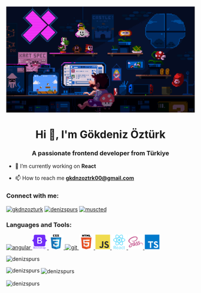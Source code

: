 ![MasterHead](https://raw.githubusercontent.com/D3Ext/aesthetic-wallpapers/main/images/retro2_live.gif)

<h1 align="center">Hi 👋, I'm Gökdeniz Öztürk</h1>
<h3 align="center">A passionate frontend developer from Türkiye</h3>

- 🔭 I’m currently working on **React**

- 📫 How to reach me **gkdnzoztrk00@gmail.com**

<h3 align="left">Connect with me:</h3>
<p align="left">
<a href="https://linkedin.com/in/gkdnzozturk" target="blank"><img align="center" src="https://raw.githubusercontent.com/rahuldkjain/github-profile-readme-generator/master/src/images/icons/Social/linked-in-alt.svg" alt="gkdnzozturk" height="30" width="40" /></a>
<a href="https://instagram.com/denizspurs" target="blank"><img align="center" src="https://raw.githubusercontent.com/rahuldkjain/github-profile-readme-generator/master/src/images/icons/Social/instagram.svg" alt="denizspurs" height="30" width="40" /></a>
<a href="https://discord.gg/muscted" target="blank"><img align="center" src="https://raw.githubusercontent.com/rahuldkjain/github-profile-readme-generator/master/src/images/icons/Social/discord.svg" alt="muscted" height="30" width="40" /></a>
</p>

<h3 align="left">Languages and Tools:</h3>
<p align="left"> <a href="https://angular.io" target="_blank" rel="noreferrer"> <img src="https://angular.io/assets/images/logos/angular/angular.svg" alt="angular" width="40" height="40"/> </a> <a href="https://getbootstrap.com" target="_blank" rel="noreferrer"> <img src="https://raw.githubusercontent.com/devicons/devicon/master/icons/bootstrap/bootstrap-plain-wordmark.svg" alt="bootstrap" width="40" height="40"/> </a> <a href="https://www.w3schools.com/css/" target="_blank" rel="noreferrer"> <img src="https://raw.githubusercontent.com/devicons/devicon/master/icons/css3/css3-original-wordmark.svg" alt="css3" width="40" height="40"/> </a> <a href="https://git-scm.com/" target="_blank" rel="noreferrer"> <img src="https://www.vectorlogo.zone/logos/git-scm/git-scm-icon.svg" alt="git" width="40" height="40"/> </a> <a href="https://www.w3.org/html/" target="_blank" rel="noreferrer"> <img src="https://raw.githubusercontent.com/devicons/devicon/master/icons/html5/html5-original-wordmark.svg" alt="html5" width="40" height="40"/> </a> <a href="https://developer.mozilla.org/en-US/docs/Web/JavaScript" target="_blank" rel="noreferrer"> <img src="https://raw.githubusercontent.com/devicons/devicon/master/icons/javascript/javascript-original.svg" alt="javascript" width="40" height="40"/> </a> <a href="https://reactjs.org/" target="_blank" rel="noreferrer"> <img src="https://raw.githubusercontent.com/devicons/devicon/master/icons/react/react-original-wordmark.svg" alt="react" width="40" height="40"/> </a> <a href="https://sass-lang.com" target="_blank" rel="noreferrer"> <img src="https://raw.githubusercontent.com/devicons/devicon/master/icons/sass/sass-original.svg" alt="sass" width="40" height="40"/> </a> <a href="https://www.typescriptlang.org/" target="_blank" rel="noreferrer"> <img src="https://raw.githubusercontent.com/devicons/devicon/master/icons/typescript/typescript-original.svg" alt="typescript" width="40" height="40"/> </a> </p>
<p align="left"> <img src="https://komarev.com/ghpvc/?username=denizspurs&label=Profile%20views&color=0e75b6&style=flat" alt="denizspurs" /> </p>

<p><img align="left" src="https://github-readme-stats.vercel.app/api/top-langs?username=denizspurs&show_icons=true&locale=en&layout=compact" alt="denizspurs" /></p>

<p>&nbsp;<img align="center" src="https://github-readme-stats.vercel.app/api?username=denizspurs&show_icons=true&locale=en" alt="denizspurs" /></p>

<p><img align="center" src="https://github-readme-streak-stats.herokuapp.com/?user=denizspurs&" alt="denizspurs" /></p>
